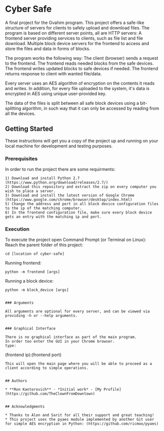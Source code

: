 # Cyber Safe

A final project for the Gvahim program. This project offers a safe-like structure of servers for clients to safely upload and download files.
The program is based on different server points, all are HTTP servers:
A frontend server providing services to clients, such as file list and file download.
Multiple block device servers for the frontend to access and store the files and data in forms of blocks.

The program works the following way:
The client (browser) sends a request to the frontend.
The frontend reads needed blocks from the safe devices.
The frontend writes updated blocks to safe devices if needed.
The frontend returns response to client with wanted file/data.

Every server uses an AES algorithm of encryption on the contents it reads and writes.
In addition, for every file uploaded to the system, it's data is encrypted in AES using unique user-provided key.

The data of the files is split between all safe block devices using a bit-splitting algorithm, in such way that it can only be accessed by reading from all the devices.


## Getting Started

These instructions will get you a copy of the project up and running on your local machine for development and testing purposes.

### Prerequisites

In order to run the project there are some requirments:
```
1) Download and install Python 2.7 (https://www.python.org/download/releases/2.7/)
2) Download this repository and extract the zip on every computer you wish to place a server.
3) Download and install the latest version of Google Chrome (https://www.google.com/chrome/browser/desktop/index.html)
5) Change the address and port in all block device configuration files to the ip of the matching computer.
6) In the frontend configuration file, make sure every block device gets an entry with the matching ip and port.

```

### Execution

To execute the project open Command Prompt (or Terminal on Linux):
Reach the parent folder of this project:
```
cd [location of cyber-safe]
```
Running frontend:
```
python -m frontend [args]
```
Running a block device:
```
python -m block_device [args]


### Arguments

All arguments are optional for every server, and can be viewed via providing -h or --help arguments.


### Graphical Interface

There is no graphical interface as part of the main program.
In order too enter the GUI in your Chrome browser.
type:
```
(frontend ip):(frontend port)
```
This will open the main page where you will be able to proceed as a client according to simple operations.


## Authors

* **Ron Kantorovich** - *Initial work* - [My Profile](https://github.com/TheClownFromDowntown)


## Acknowledgments

* Thanks to Alon and Sarit for all their support and great teaching!
* This project uses the pyaes module implemented by another Git user for simple AES encryption in Python: (https://github.com/ricmoo/pyaes)